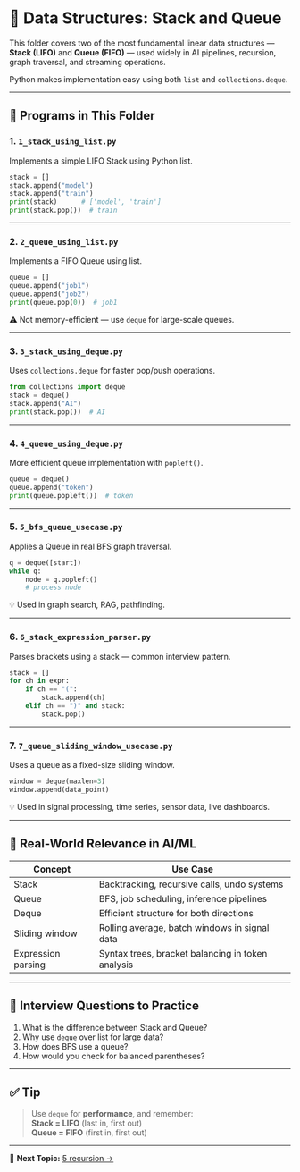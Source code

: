 # 🧠 Data Structures: Stack and Queue

This folder covers two of the most fundamental linear data structures — **Stack (LIFO)** and **Queue (FIFO)** — used widely in AI pipelines, recursion, graph traversal, and streaming operations.

Python makes implementation easy using both `list` and `collections.deque`.

---

## 📌 Programs in This Folder

### 1. `1_stack_using_list.py`

Implements a simple LIFO Stack using Python list.

```python
stack = []
stack.append("model")
stack.append("train")
print(stack)      # ['model', 'train']
print(stack.pop())  # train
```

---

### 2. `2_queue_using_list.py`

Implements a FIFO Queue using list.

```python
queue = []
queue.append("job1")
queue.append("job2")
print(queue.pop(0))  # job1
```

⚠️ Not memory-efficient — use `deque` for large-scale queues.

---

### 3. `3_stack_using_deque.py`

Uses `collections.deque` for faster pop/push operations.

```python
from collections import deque
stack = deque()
stack.append("AI")
print(stack.pop())  # AI
```

---

### 4. `4_queue_using_deque.py`

More efficient queue implementation with `popleft()`.

```python
queue = deque()
queue.append("token")
print(queue.popleft())  # token
```

---

### 5. `5_bfs_queue_usecase.py`

Applies a Queue in real BFS graph traversal.

```python
q = deque([start])
while q:
    node = q.popleft()
    # process node
```

💡 Used in graph search, RAG, pathfinding.

---

### 6. `6_stack_expression_parser.py`

Parses brackets using a stack — common interview pattern.

```python
stack = []
for ch in expr:
    if ch == "(":
        stack.append(ch)
    elif ch == ")" and stack:
        stack.pop()
```

---

### 7. `7_queue_sliding_window_usecase.py`

Uses a queue as a fixed-size sliding window.

```python
window = deque(maxlen=3)
window.append(data_point)
```

💡 Used in signal processing, time series, sensor data, live dashboards.

---

## 🎯 Real-World Relevance in AI/ML

| Concept      | Use Case |
|--------------|----------|
| Stack        | Backtracking, recursive calls, undo systems |
| Queue        | BFS, job scheduling, inference pipelines |
| Deque        | Efficient structure for both directions |
| Sliding window | Rolling average, batch windows in signal data |
| Expression parsing | Syntax trees, bracket balancing in token analysis |

---

## 🧠 Interview Questions to Practice

1. What is the difference between Stack and Queue?
2. Why use `deque` over list for large data?
3. How does BFS use a queue?
4. How would you check for balanced parentheses?

---

## ✅ Tip

> Use `deque` for **performance**, and remember:  
> **Stack = LIFO** (last in, first out)  
> **Queue = FIFO** (first in, first out)

---

📁 **Next Topic:** [5 recursion →](../05%20recursion/)